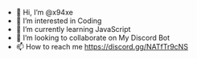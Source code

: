 - 👋 Hi, I’m @x94xe
- 👀 I’m interested in Coding
- 🌱 I’m currently learning JavaScript
- 💞️ I’m looking to collaborate on My Discord Bot
- 📫 How to reach me https://discord.gg/NATfTr9cNS

<!---
x94xe/x94xe is a ✨ special ✨ repository because its `README.md` (this file) appears on your GitHub profile.
You can click the Preview link to take a look at your changes.
--->
